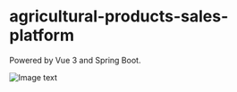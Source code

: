 # agricultural-products-sales-platform

Powered by Vue 3 and Spring Boot.

![Image text](https://github.com/feoyang/agricultural-products-sales-platform/blob/main/client/src/assets/images/preview%20.png)

